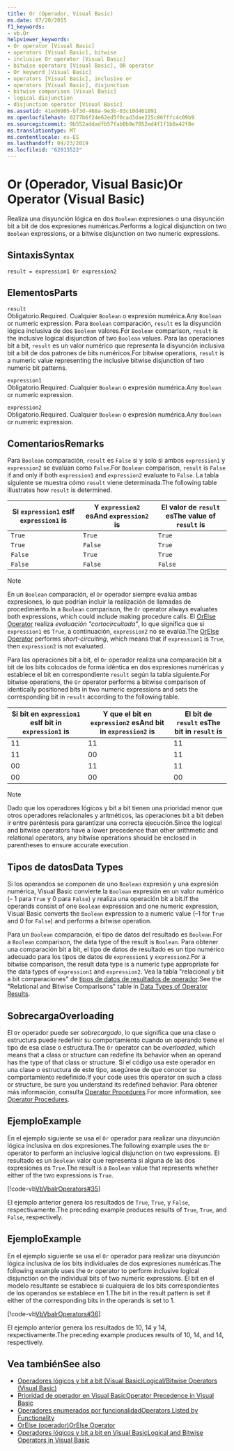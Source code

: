 ```yaml
---
title: Or (Operador, Visual Basic)
ms.date: 07/20/2015
f1_keywords:
- vb.Or
helpviewer_keywords:
- Or operator [Visual Basic]
- operators [Visual Basic], bitwise
- inclusive Or operator [Visual Basic]
- bitwise operators [Visual Basic], OR operator
- Or keyword [Visual Basic]
- operators [Visual Basic], inclusive or
- operators [Visual Basic], disjunction
- bitwise comparison [Visual Basic]
- logical disjunction
- disjunction operator [Visual Basic]
ms.assetid: 41ed6905-bf3d-468a-9e3b-03c10d461891
ms.openlocfilehash: 0277b6f24e62ed5f0cad3dae225c86fffc4c09b9
ms.sourcegitcommit: 9b552addadfb57fab0b9e7852ed4f1f1b8a42f8e
ms.translationtype: MT
ms.contentlocale: es-ES
ms.lasthandoff: 04/23/2019
ms.locfileid: "62013522"
---
```

# <a name="or-operator-visual-basic"></a><span data-ttu-id="a0138-102">Or (Operador, Visual Basic)</span><span class="sxs-lookup"><span data-stu-id="a0138-102">Or Operator (Visual Basic)</span></span>
<span data-ttu-id="a0138-103">Realiza una disyunción lógica en dos `Boolean` expresiones o una disyunción bit a bit de dos expresiones numéricas.</span><span class="sxs-lookup"><span data-stu-id="a0138-103">Performs a logical disjunction on two `Boolean` expressions, or a bitwise disjunction on two numeric expressions.</span></span>  
  
## <a name="syntax"></a><span data-ttu-id="a0138-104">Sintaxis</span><span class="sxs-lookup"><span data-stu-id="a0138-104">Syntax</span></span>  
  
```  
result = expression1 Or expression2  
```  
  
## <a name="parts"></a><span data-ttu-id="a0138-105">Elementos</span><span class="sxs-lookup"><span data-stu-id="a0138-105">Parts</span></span>  
 `result`  
 <span data-ttu-id="a0138-106">Obligatorio.</span><span class="sxs-lookup"><span data-stu-id="a0138-106">Required.</span></span> <span data-ttu-id="a0138-107">Cualquier `Boolean` o expresión numérica.</span><span class="sxs-lookup"><span data-stu-id="a0138-107">Any `Boolean` or numeric expression.</span></span> <span data-ttu-id="a0138-108">Para `Boolean` comparación, `result` es la disyunción lógica inclusiva de dos `Boolean` valores.</span><span class="sxs-lookup"><span data-stu-id="a0138-108">For `Boolean` comparison, `result` is the inclusive logical disjunction of two `Boolean` values.</span></span> <span data-ttu-id="a0138-109">Para las operaciones bit a bit, `result` es un valor numérico que representa la disyunción inclusiva bit a bit de dos patrones de bits numéricos.</span><span class="sxs-lookup"><span data-stu-id="a0138-109">For bitwise operations, `result` is a numeric value representing the inclusive bitwise disjunction of two numeric bit patterns.</span></span>  
  
 `expression1`  
 <span data-ttu-id="a0138-110">Obligatorio.</span><span class="sxs-lookup"><span data-stu-id="a0138-110">Required.</span></span> <span data-ttu-id="a0138-111">Cualquier `Boolean` o expresión numérica.</span><span class="sxs-lookup"><span data-stu-id="a0138-111">Any `Boolean` or numeric expression.</span></span>  
  
 `expression2`  
 <span data-ttu-id="a0138-112">Obligatorio.</span><span class="sxs-lookup"><span data-stu-id="a0138-112">Required.</span></span> <span data-ttu-id="a0138-113">Cualquier `Boolean` o expresión numérica.</span><span class="sxs-lookup"><span data-stu-id="a0138-113">Any `Boolean` or numeric expression.</span></span>  
  
## <a name="remarks"></a><span data-ttu-id="a0138-114">Comentarios</span><span class="sxs-lookup"><span data-stu-id="a0138-114">Remarks</span></span>  
 <span data-ttu-id="a0138-115">Para `Boolean` comparación, `result` es `False` si y solo si ambos `expression1` y `expression2` se evalúan como `False`.</span><span class="sxs-lookup"><span data-stu-id="a0138-115">For `Boolean` comparison, `result` is `False` if and only if both `expression1` and `expression2` evaluate to `False`.</span></span> <span data-ttu-id="a0138-116">La tabla siguiente se muestra cómo `result` viene determinada.</span><span class="sxs-lookup"><span data-stu-id="a0138-116">The following table illustrates how `result` is determined.</span></span>  
  
|<span data-ttu-id="a0138-117">Si `expression1` es</span><span class="sxs-lookup"><span data-stu-id="a0138-117">If `expression1` is</span></span>|<span data-ttu-id="a0138-118">Y `expression2` es</span><span class="sxs-lookup"><span data-stu-id="a0138-118">And `expression2` is</span></span>|<span data-ttu-id="a0138-119">El valor de `result` es</span><span class="sxs-lookup"><span data-stu-id="a0138-119">The value of `result` is</span></span>|  
|-------------------------|--------------------------|------------------------------|  
|`True`|`True`|`True`|  
|`True`|`False`|`True`|  
|`False`|`True`|`True`|  
|`False`|`False`|`False`|  
  
> [!NOTE]
>  <span data-ttu-id="a0138-120">En un `Boolean` comparación, el `Or` operador siempre evalúa ambas expresiones, lo que podrían incluir la realización de llamadas de procedimiento.</span><span class="sxs-lookup"><span data-stu-id="a0138-120">In a `Boolean` comparison, the `Or` operator always evaluates both expressions, which could include making procedure calls.</span></span> <span data-ttu-id="a0138-121">El [OrElse Operator](../../../visual-basic/language-reference/operators/orelse-operator.md) realiza *evaluación "cortocircuitada"*, lo que significa que si `expression1` es `True`, a continuación, `expression2` no se evalúa.</span><span class="sxs-lookup"><span data-stu-id="a0138-121">The [OrElse Operator](../../../visual-basic/language-reference/operators/orelse-operator.md) performs *short-circuiting*, which means that if `expression1` is `True`, then `expression2` is not evaluated.</span></span>  
  
 <span data-ttu-id="a0138-122">Para las operaciones bit a bit, el `Or` operador realiza una comparación bit a bit de los bits colocados de forma idéntica en dos expresiones numéricas y establece el bit en correspondiente `result` según la tabla siguiente.</span><span class="sxs-lookup"><span data-stu-id="a0138-122">For bitwise operations, the `Or` operator performs a bitwise comparison of identically positioned bits in two numeric expressions and sets the corresponding bit in `result` according to the following table.</span></span>  
  
|<span data-ttu-id="a0138-123">Si bit en `expression1` es</span><span class="sxs-lookup"><span data-stu-id="a0138-123">If bit in `expression1` is</span></span>|<span data-ttu-id="a0138-124">Y que el bit en `expression2` es</span><span class="sxs-lookup"><span data-stu-id="a0138-124">And bit in `expression2` is</span></span>|<span data-ttu-id="a0138-125">El bit de `result` es</span><span class="sxs-lookup"><span data-stu-id="a0138-125">The bit in `result` is</span></span>|  
|--------------------------------|---------------------------------|----------------------------|  
|<span data-ttu-id="a0138-126">1</span><span class="sxs-lookup"><span data-stu-id="a0138-126">1</span></span>|<span data-ttu-id="a0138-127">1</span><span class="sxs-lookup"><span data-stu-id="a0138-127">1</span></span>|<span data-ttu-id="a0138-128">1</span><span class="sxs-lookup"><span data-stu-id="a0138-128">1</span></span>|  
|<span data-ttu-id="a0138-129">1</span><span class="sxs-lookup"><span data-stu-id="a0138-129">1</span></span>|<span data-ttu-id="a0138-130">0</span><span class="sxs-lookup"><span data-stu-id="a0138-130">0</span></span>|<span data-ttu-id="a0138-131">1</span><span class="sxs-lookup"><span data-stu-id="a0138-131">1</span></span>|  
|<span data-ttu-id="a0138-132">0</span><span class="sxs-lookup"><span data-stu-id="a0138-132">0</span></span>|<span data-ttu-id="a0138-133">1</span><span class="sxs-lookup"><span data-stu-id="a0138-133">1</span></span>|<span data-ttu-id="a0138-134">1</span><span class="sxs-lookup"><span data-stu-id="a0138-134">1</span></span>|  
|<span data-ttu-id="a0138-135">0</span><span class="sxs-lookup"><span data-stu-id="a0138-135">0</span></span>|<span data-ttu-id="a0138-136">0</span><span class="sxs-lookup"><span data-stu-id="a0138-136">0</span></span>|<span data-ttu-id="a0138-137">0</span><span class="sxs-lookup"><span data-stu-id="a0138-137">0</span></span>|  
  
> [!NOTE]
>  <span data-ttu-id="a0138-138">Dado que los operadores lógicos y bit a bit tienen una prioridad menor que otros operadores relacionales y aritméticos, las operaciones bit a bit deben ir entre paréntesis para garantizar una correcta ejecución.</span><span class="sxs-lookup"><span data-stu-id="a0138-138">Since the logical and bitwise operators have a lower precedence than other arithmetic and relational operators, any bitwise operations should be enclosed in parentheses to ensure accurate execution.</span></span>  
  
## <a name="data-types"></a><span data-ttu-id="a0138-139">Tipos de datos</span><span class="sxs-lookup"><span data-stu-id="a0138-139">Data Types</span></span>  
 <span data-ttu-id="a0138-140">Si los operandos se componen de uno `Boolean` expresión y una expresión numérica, Visual Basic convierte la `Boolean` expresión en un valor numérico (– 1 para `True` y 0 para `False`) y realiza una operación bit a bit.</span><span class="sxs-lookup"><span data-stu-id="a0138-140">If the operands consist of one `Boolean` expression and one numeric expression, Visual Basic converts the `Boolean` expression to a numeric value (–1 for `True` and 0 for `False`) and performs a bitwise operation.</span></span>  
  
 <span data-ttu-id="a0138-141">Para un `Boolean` comparación, el tipo de datos del resultado es `Boolean`.</span><span class="sxs-lookup"><span data-stu-id="a0138-141">For a `Boolean` comparison, the data type of the result is `Boolean`.</span></span> <span data-ttu-id="a0138-142">Para obtener una comparación bit a bit, el tipo de datos de resultado es un tipo numérico adecuado para los tipos de datos de `expression1` y `expression2`.</span><span class="sxs-lookup"><span data-stu-id="a0138-142">For a bitwise comparison, the result data type is a numeric type appropriate for the data types of `expression1` and `expression2`.</span></span> <span data-ttu-id="a0138-143">Vea la tabla "relacional y bit a bit comparaciones" de [tipos de datos de resultados de operador](../../../visual-basic/language-reference/operators/data-types-of-operator-results.md).</span><span class="sxs-lookup"><span data-stu-id="a0138-143">See the "Relational and Bitwise Comparisons" table in [Data Types of Operator Results](../../../visual-basic/language-reference/operators/data-types-of-operator-results.md).</span></span>  
  
## <a name="overloading"></a><span data-ttu-id="a0138-144">Sobrecarga</span><span class="sxs-lookup"><span data-stu-id="a0138-144">Overloading</span></span>  
 <span data-ttu-id="a0138-145">El `Or` operador puede ser *sobrecargado*, lo que significa que una clase o estructura puede redefinir su comportamiento cuando un operando tiene el tipo de esa clase o estructura.</span><span class="sxs-lookup"><span data-stu-id="a0138-145">The `Or` operator can be *overloaded*, which means that a class or structure can redefine its behavior when an operand has the type of that class or structure.</span></span> <span data-ttu-id="a0138-146">Si el código usa este operador en una clase o estructura de este tipo, asegúrese de que conocer su comportamiento redefinido.</span><span class="sxs-lookup"><span data-stu-id="a0138-146">If your code uses this operator on such a class or structure, be sure you understand its redefined behavior.</span></span> <span data-ttu-id="a0138-147">Para obtener más información, consulta [Operator Procedures](../../../visual-basic/programming-guide/language-features/procedures/operator-procedures.md).</span><span class="sxs-lookup"><span data-stu-id="a0138-147">For more information, see [Operator Procedures](../../../visual-basic/programming-guide/language-features/procedures/operator-procedures.md).</span></span>  
  
## <a name="example"></a><span data-ttu-id="a0138-148">Ejemplo</span><span class="sxs-lookup"><span data-stu-id="a0138-148">Example</span></span>  
 <span data-ttu-id="a0138-149">En el ejemplo siguiente se usa el `Or` operador para realizar una disyunción lógica inclusiva en dos expresiones.</span><span class="sxs-lookup"><span data-stu-id="a0138-149">The following example uses the `Or` operator to perform an inclusive logical disjunction on two expressions.</span></span> <span data-ttu-id="a0138-150">El resultado es un `Boolean` valor que representa si alguna de las dos expresiones es `True`.</span><span class="sxs-lookup"><span data-stu-id="a0138-150">The result is a `Boolean` value that represents whether either of the two expressions is `True`.</span></span>  
  
 [!code-vb[VbVbalrOperators#35](~/samples/snippets/visualbasic/VS_Snippets_VBCSharp/VbVbalrOperators/VB/Class1.vb#35)]  
  
 <span data-ttu-id="a0138-151">El ejemplo anterior genera los resultados de `True`, `True`, y `False`, respectivamente.</span><span class="sxs-lookup"><span data-stu-id="a0138-151">The preceding example produces results of `True`, `True`, and `False`, respectively.</span></span>  
  
## <a name="example"></a><span data-ttu-id="a0138-152">Ejemplo</span><span class="sxs-lookup"><span data-stu-id="a0138-152">Example</span></span>  
 <span data-ttu-id="a0138-153">En el ejemplo siguiente se usa el `Or` operador para realizar una disyunción lógica inclusiva de los bits individuales de dos expresiones numéricas.</span><span class="sxs-lookup"><span data-stu-id="a0138-153">The following example uses the `Or` operator to perform inclusive logical disjunction on the individual bits of two numeric expressions.</span></span> <span data-ttu-id="a0138-154">El bit en el modelo resultante se establece si cualquiera de los bits correspondientes de los operandos se establece en 1.</span><span class="sxs-lookup"><span data-stu-id="a0138-154">The bit in the result pattern is set if either of the corresponding bits in the operands is set to 1.</span></span>  
  
 [!code-vb[VbVbalrOperators#36](~/samples/snippets/visualbasic/VS_Snippets_VBCSharp/VbVbalrOperators/VB/Class1.vb#36)]  
  
 <span data-ttu-id="a0138-155">El ejemplo anterior genera los resultados de 10, 14 y 14, respectivamente.</span><span class="sxs-lookup"><span data-stu-id="a0138-155">The preceding example produces results of 10, 14, and 14, respectively.</span></span>  
  
## <a name="see-also"></a><span data-ttu-id="a0138-156">Vea también</span><span class="sxs-lookup"><span data-stu-id="a0138-156">See also</span></span>

- [<span data-ttu-id="a0138-157">Operadores lógicos y bit a bit (Visual Basic)</span><span class="sxs-lookup"><span data-stu-id="a0138-157">Logical/Bitwise Operators (Visual Basic)</span></span>](../../../visual-basic/language-reference/operators/logical-bitwise-operators.md)
- [<span data-ttu-id="a0138-158">Prioridad de operador en Visual Basic</span><span class="sxs-lookup"><span data-stu-id="a0138-158">Operator Precedence in Visual Basic</span></span>](../../../visual-basic/language-reference/operators/operator-precedence.md)
- [<span data-ttu-id="a0138-159">Operadores enumerados por funcionalidad</span><span class="sxs-lookup"><span data-stu-id="a0138-159">Operators Listed by Functionality</span></span>](../../../visual-basic/language-reference/operators/operators-listed-by-functionality.md)
- [<span data-ttu-id="a0138-160">OrElse (operador)</span><span class="sxs-lookup"><span data-stu-id="a0138-160">OrElse Operator</span></span>](../../../visual-basic/language-reference/operators/orelse-operator.md)
- [<span data-ttu-id="a0138-161">Operadores lógicos y bit a bit en Visual Basic</span><span class="sxs-lookup"><span data-stu-id="a0138-161">Logical and Bitwise Operators in Visual Basic</span></span>](../../../visual-basic/programming-guide/language-features/operators-and-expressions/logical-and-bitwise-operators.md)
